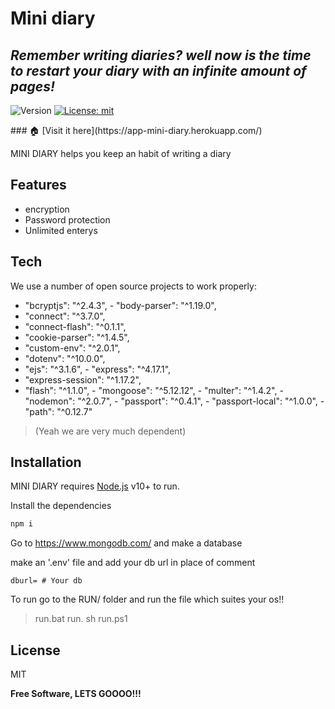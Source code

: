 # Mini diary
## _Remember writing diaries? well now is the time to restart your diary with an infinite amount of pages!_
<p>
  <img alt="Version" src="https://img.shields.io/badge/version-0.1.0-blue.svg?cacheSeconds=2592000" />
  <a href="#" target="_blank">
    <img alt="License: mit" src="https://img.shields.io/badge/License-mit-yellow.svg" />
  </a>
</p>
### 🏠 [Visit it here](https://app-mini-diary.herokuapp.com/)



MINI DIARY helps you keep an habit of writing a diary

## Features

- encryption
- Password protection
- Unlimited enterys



## Tech

We use a number of open source projects to work properly:
   - "bcryptjs": "^2.4.3",
    - "body-parser": "^1.19.0",
   - "connect": "^3.7.0",
   - "connect-flash": "^0.1.1",
   - "cookie-parser": "^1.4.5",
   - "custom-env": "^2.0.1",
   - "dotenv": "^10.0.0",
   - "ejs": "^3.1.6",
    - "express": "^4.17.1",
   - "express-session": "^1.17.2",
   - "flash": "^1.1.0",
    - "mongoose": "^5.12.12",
    - "multer": "^1.4.2",
    - "nodemon": "^2.0.7",
    - "passport": "^0.4.1",
    - "passport-local": "^1.0.0",
    - "path": "^0.12.7"
> (Yeah we are very much dependent)
## Installation

MINI DIARY requires [Node.js](https://nodejs.org/) v10+ to run.

Install the dependencies

```sh
npm i
```
Go to https://www.mongodb.com/ and make a database

make an '.env' file and add your db url in place of comment
```env
dburl= # Your db
```

To run go to the RUN/ folder and run the file which suites your os!! 
> run.bat
>   run. sh
>run.ps1
## License

MIT

**Free Software, LETS GOOOO!!!**

   [node.js]: <http://nodejs.org>
   [express]: <http://expressjs.com>
   
